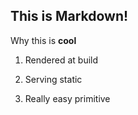 ## This is Markdown!

Why this is __cool__

1. Rendered at build

2. Serving static

3. Really easy primitive
